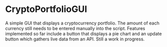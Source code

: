 # CryptoPortfolioGUI

A simple GUI that displays a cryptocurrency portfolio. The amount of each currency still needs to be entered manually into the script. Features
implemented so far include a button that displays a pie chart and an update button which gathers live data from an API. Still a work in progress.
